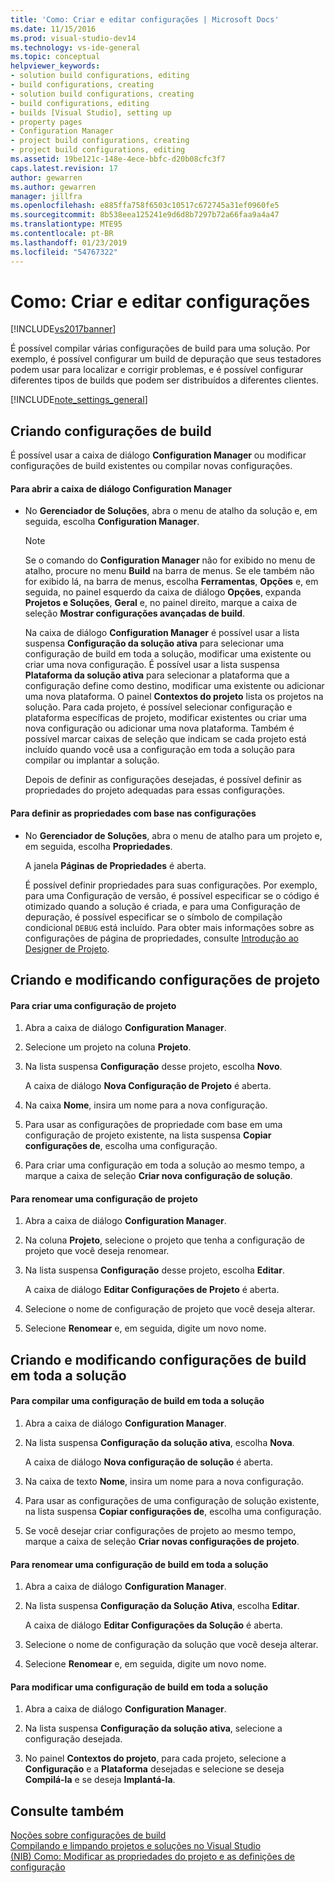 ```yaml
---
title: 'Como: Criar e editar configurações | Microsoft Docs'
ms.date: 11/15/2016
ms.prod: visual-studio-dev14
ms.technology: vs-ide-general
ms.topic: conceptual
helpviewer_keywords:
- solution build configurations, editing
- build configurations, creating
- solution build configurations, creating
- build configurations, editing
- builds [Visual Studio], setting up
- property pages
- Configuration Manager
- project build configurations, creating
- project build configurations, editing
ms.assetid: 19be121c-148e-4ece-bbfc-d20b08cfc3f7
caps.latest.revision: 17
author: gewarren
ms.author: gewarren
manager: jillfra
ms.openlocfilehash: e885ffa758f6503c10517c672745a31ef0960fe5
ms.sourcegitcommit: 8b538eea125241e9d6d8b7297b72a66faa9a4a47
ms.translationtype: MTE95
ms.contentlocale: pt-BR
ms.lasthandoff: 01/23/2019
ms.locfileid: "54767322"
---
```

# <a name="how-to-create-and-edit-configurations"></a>Como: Criar e editar configurações
[!INCLUDE[vs2017banner](../includes/vs2017banner.md)]

É possível compilar várias configurações de build para uma solução. Por exemplo, é possível configurar um build de depuração que seus testadores podem usar para localizar e corrigir problemas, e é possível configurar diferentes tipos de builds que podem ser distribuídos a diferentes clientes.  
  
 [!INCLUDE[note_settings_general](../includes/note-settings-general-md.md)]  
  
## <a name="creating-build-configurations"></a>Criando configurações de build  
 É possível usar a caixa de diálogo **Configuration Manager** ou modificar configurações de build existentes ou compilar novas configurações.  
  
#### <a name="to-open-the-configuration-manager-dialog-box"></a>Para abrir a caixa de diálogo Configuration Manager  
  
- No **Gerenciador de Soluções**, abra o menu de atalho da solução e, em seguida, escolha **Configuration Manager**.  
  
  > [!NOTE]
  >  Se o comando do **Configuration Manager** não for exibido no menu de atalho, procure no menu **Build** na barra de menus. Se ele também não for exibido lá, na barra de menus, escolha **Ferramentas**, **Opções** e, em seguida, no painel esquerdo da caixa de diálogo **Opções**, expanda **Projetos e Soluções**, **Geral** e, no painel direito, marque a caixa de seleção **Mostrar configurações avançadas de build**.  
  
   Na caixa de diálogo **Configuration Manager** é possível usar a lista suspensa **Configuração da solução ativa** para selecionar uma configuração de build em toda a solução, modificar uma existente ou criar uma nova configuração. É possível usar a lista suspensa **Plataforma da solução ativa** para selecionar a plataforma que a configuração define como destino, modificar uma existente ou adicionar uma nova plataforma. O painel **Contextos do projeto** lista os projetos na solução. Para cada projeto, é possível selecionar configuração e plataforma específicas de projeto, modificar existentes ou criar uma nova configuração ou adicionar uma nova plataforma. Também é possível marcar caixas de seleção que indicam se cada projeto está incluído quando você usa a configuração em toda a solução para compilar ou implantar a solução.  
  
  Depois de definir as configurações desejadas, é possível definir as propriedades do projeto adequadas para essas configurações.  
  
#### <a name="to-set-properties-based-on-configurations"></a>Para definir as propriedades com base nas configurações  
  
-   No **Gerenciador de Soluções**, abra o menu de atalho para um projeto e, em seguida, escolha **Propriedades**.  
  
     A janela **Páginas de Propriedades** é aberta.  
  
     É possível definir propriedades para suas configurações. Por exemplo, para uma Configuração de versão, é possível especificar se o código é otimizado quando a solução é criada, e para uma Configuração de depuração, é possível especificar se o símbolo de compilação condicional `DEBUG` está incluído. Para obter mais informações sobre as configurações de página de propriedades, consulte [Introdução ao Designer de Projeto](http://msdn.microsoft.com/898dd854-c98d-430c-ba1b-a913ce3c73d7).  
  
## <a name="creating-and-modifying-project-configurations"></a>Criando e modificando configurações de projeto  
  
#### <a name="to-create-a-project-configuration"></a>Para criar uma configuração de projeto  
  
1.  Abra a caixa de diálogo **Configuration Manager**.  
  
2.  Selecione um projeto na coluna **Projeto**.  
  
3.  Na lista suspensa **Configuração** desse projeto, escolha **Novo**.  
  
     A caixa de diálogo **Nova Configuração de Projeto** é aberta.  
  
4.  Na caixa **Nome**, insira um nome para a nova configuração.  
  
5.  Para usar as configurações de propriedade com base em uma configuração de projeto existente, na lista suspensa **Copiar configurações de**, escolha uma configuração.  
  
6.  Para criar uma configuração em toda a solução ao mesmo tempo, a marque a caixa de seleção **Criar nova configuração de solução**.  
  
#### <a name="to-rename-a-project-configuration"></a>Para renomear uma configuração de projeto  
  
1.  Abra a caixa de diálogo **Configuration Manager**.  
  
2.  Na coluna **Projeto**, selecione o projeto que tenha a configuração de projeto que você deseja renomear.  
  
3.  Na lista suspensa **Configuração** desse projeto, escolha **Editar**.  
  
     A caixa de diálogo **Editar Configurações de Projeto** é aberta.  
  
4.  Selecione o nome de configuração de projeto que você deseja alterar.  
  
5.  Selecione **Renomear** e, em seguida, digite um novo nome.  
  
## <a name="creating-and-modifying-solution-wide-build-configurations"></a>Criando e modificando configurações de build em toda a solução  
  
#### <a name="to-create-a-solution-wide-build-configuration"></a>Para compilar uma configuração de build em toda a solução  
  
1.  Abra a caixa de diálogo **Configuration Manager**.  
  
2.  Na lista suspensa **Configuração da solução ativa**, escolha **Nova**.  
  
     A caixa de diálogo **Nova configuração de solução** é aberta.  
  
3.  Na caixa de texto **Nome**, insira um nome para a nova configuração.  
  
4.  Para usar as configurações de uma configuração de solução existente, na lista suspensa **Copiar configurações de**, escolha uma configuração.  
  
5.  Se você desejar criar configurações de projeto ao mesmo tempo, marque a caixa de seleção **Criar novas configurações de projeto**.  
  
#### <a name="to-rename-a-solution-wide-build-configuration"></a>Para renomear uma configuração de build em toda a solução  
  
1.  Abra a caixa de diálogo **Configuration Manager**.  
  
2.  Na lista suspensa **Configuração da Solução Ativa**, escolha **Editar**.  
  
     A caixa de diálogo **Editar Configurações da Solução** é aberta.  
  
3.  Selecione o nome de configuração da solução que você deseja alterar.  
  
4.  Selecione **Renomear** e, em seguida, digite um novo nome.  
  
#### <a name="to-modify-a-solution-wide-build-configuration"></a>Para modificar uma configuração de build em toda a solução  
  
1.  Abra a caixa de diálogo **Configuration Manager**.  
  
2.  Na lista suspensa **Configuração da solução ativa**, selecione a configuração desejada.  
  
3.  No painel **Contextos do projeto**, para cada projeto, selecione a **Configuração** e a **Plataforma** desejadas e selecione se deseja **Compilá-la** e se deseja **Implantá-la**.  
  
## <a name="see-also"></a>Consulte também  
 [Noções sobre configurações de build](../ide/understanding-build-configurations.md)   
 [Compilando e limpando projetos e soluções no Visual Studio](../ide/building-and-cleaning-projects-and-solutions-in-visual-studio.md)   
 [(NIB) Como: Modificar as propriedades do projeto e as definições de configuração](http://msdn.microsoft.com/e7184bc5-2f2b-4b4f-aa9a-3ecfcbc48b67)
